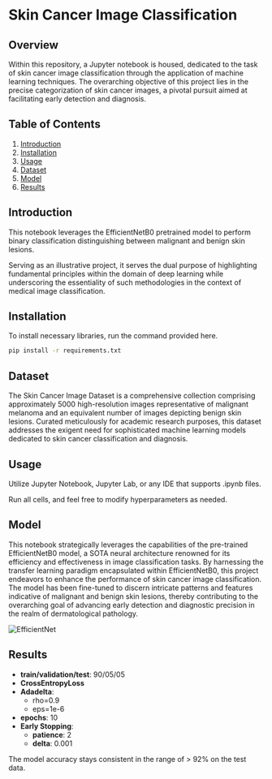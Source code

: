 # Skin Cancer Image Classification

## Overview

Within this repository, a Jupyter notebook is housed, dedicated to the task of skin cancer image classification through the application of machine learning techniques.
The overarching objective of this project lies in the precise categorization of skin cancer images, a pivotal pursuit aimed at facilitating early detection and diagnosis.

## Table of Contents

1. [Introduction](#introduction)
2. [Installation](#installation)
3. [Usage](#usage)
4. [Dataset](#dataset)
5. [Model](#model)
6. [Results](#results)

## Introduction

This notebook leverages the EfficientNetB0 pretrained model to perform binary classification distinguishing between malignant and benign skin lesions. 

Serving as an illustrative project, it serves the dual purpose of highlighting fundamental principles within the domain of deep learning while underscoring the essentiality of such methodologies in the context of medical image classification.
## Installation

To install necessary libraries, run the command provided here.

```bash
pip install -r requirements.txt
```
## Dataset

The Skin Cancer Image Dataset is a comprehensive collection comprising approximately 5000 high-resolution images representative of malignant melanoma and an equivalent number of images depicting benign skin lesions.
Curated meticulously for academic research purposes, this dataset addresses the exigent need for sophisticated machine learning models dedicated to skin cancer classification and diagnosis.
## Usage

Utilize Jupyter Notebook, Jupyter Lab, or any IDE that supports .ipynb files. 

Run all cells, and feel free to modify hyperparameters as needed.
## Model
This notebook strategically leverages the capabilities of the pre-trained EfficientNetB0 model, a SOTA neural architecture renowned for its efficiency and effectiveness in image classification tasks.
 By harnessing the transfer learning paradigm encapsulated within EfficientNetB0, this project endeavors to enhance the performance of skin cancer image classification. 
 The model has been fine-tuned to discern intricate patterns and features indicative of malignant and benign skin lesions, thereby contributing to the overarching goal of advancing early detection and diagnostic precision in the realm of dermatological pathology.

 ![EfficientNet](./pictures/image.png)
## Results
* **train/validation/test**: 90/05/05
* **CrossEntropyLoss**
* **Adadelta**:
  * rho=0.9
  * eps=1e-6
* **epochs**: 10
* **Early Stopping**:
  * **patience**: 2
  * **delta**: 0.001

The model accuracy stays consistent in the range of > 92% on the test data.
